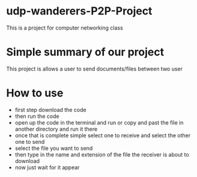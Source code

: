 # udp-wanderers-P2P-Project
This is a project for computer networking class
# Simple summary of our project
This project is allows a user to send documents/files between two user

# How to use
- first step download the code
- then run the code
- open up the code in the terminal and run or copy and past the file in another directory and run it there
- once that is complete simple select one to receive and select the other one to send
- select the file you want to send
- then type in the name and extension of the file the receiver is about to download
- now just wait for it appear
